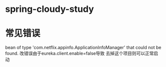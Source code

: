 # spring-cloudy-study
# 常见错误
 bean of type 'com.netflix.appinfo.ApplicationInfoManager' that could not be found.
 改错误由于eureka.client.enable=false导致  去掉这个项目则可以正常启动